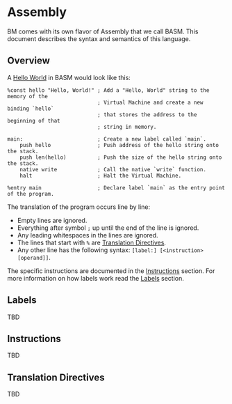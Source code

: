 # Assembly

BM comes with its own flavor of Assembly that we call BASM. This document describes the syntax and semantics of this language.

## Overview

A [Hello World](https://en.wikipedia.org/wiki/%22Hello,_World!%22_program) in BASM would look like this:

```basm
%const hello "Hello, World!" ; Add a "Hello, World" string to the memory of the
                             ; Virtual Machine and create a new binding `hello`
                             ; that stores the address to the beginning of that
                             ; string in memory.

main:                        ; Create a new label called `main`.
    push hello               ; Push address of the hello string onto the stack.
    push len(hello)          ; Push the size of the hello string onto the stack.
    native write             ; Call the native `write` function.
    halt                     ; Halt the Virtual Machine.

%entry main                  ; Declare label `main` as the entry point of the program.
```

The translation of the program occurs line by line:
- Empty lines are ignored.
- Everything after symbol `;` up until the end of the line is ignored.
- Any leading whitespaces in the lines are ignored.
- The lines that start with `%` are [Translation Directives](#translation-directives).
- Any other line has the following syntax: `[label:] [<instruction> [operand]]`.

The specific instructions are documented in the [Instructions](#instructions) section. For more information on how labels work read the [Labels](#labels) section.

## Labels

TBD

## Instructions

TBD

## Translation Directives

TBD
